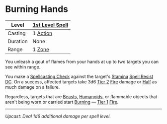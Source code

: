 # Burning Hands

| Level    | [1st Level Spell](1st%20Level%20Spells.md)                            |
| -------- | --------------------------------------------------------------------- |
| Casting  | 1 [Action](../../../../Game%20Procedures/Core%20Procedures/Action.md) |
| Duration | None                                                                  |
| Range    | 1 [Zone](../../../../Game%20Procedures/Core%20Procedures/Zone.md)     |

You unleash a gout of flames from your hands at up to two targets you can see within range.

You make a [Spellcasting Check](../../../Spellcasting/Spellcasting%20Check.md) against the target's [Stamina](../../../../Player%20Characters/Attributes/Stamina.md) [Spell Resist DC](../../Spell%20Resist%20DC.md). On a success, affected targets take 3d6 [Tier 2](../../../../Game%20Procedures/Combat/Damage/Damage%20Tiers/Tier%202.md) [Fire](../../../../Game%20Procedures/Combat/Damage/Damage%20Types/Fire.md) damage or [Half](../../../../Game%20Procedures/Core%20Procedures/Half.md) as much damage on a failure.

Regardless, targets that are [Beasts](../../../../Resources%20for%20GMs/Creature%20Types/Beast.md), [Humanoids](../../../../Resources%20for%20GMs/Creature%20Types/Humanoid.md), or flammable objects that aren't being worn or carried start [Burning](../../../../Game%20Procedures/Conditions/Burning.md) — [Tier 1](../../../../Game%20Procedures/Combat/Damage/Damage%20Tiers/Tier%201.md) [Fire](../../../../Game%20Procedures/Combat/Damage/Damage%20Types/Fire.md).

---
*Upcast: Deal 1d6 additional damage per spell level.*
